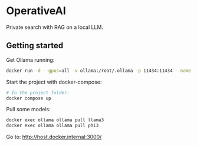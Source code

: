 # OperativeAI

Private search with RAG on a local LLM.

## Getting started

Get Ollama running:

```bash
docker run -d --gpus=all -v ollama:/root/.ollama -p 11434:11434 --name ollama ollama/ollama
```

Start the project with docker-compose:

```bash
# In the project folder:
docker compose up
```

Pull some models:

```bash
docker exec ollama ollama pull llama3
docker exec ollama ollama pull phi3
```

Go to: http://host.docker.internal:3000/
